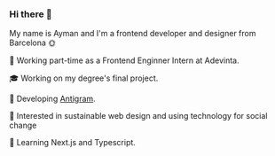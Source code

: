 ### Hi there 👋

My name is Ayman and I'm a frontend developer and designer from Barcelona 🌞

💼 Working part-time as a Frontend Enginner Intern at Adevinta.

🎓 Working on my degree's final project.

🧭 Developing [Antigram](https://github.com/aymyo/antigram-extension).

🌱 Interested in sustainable web design and using technology for social change

📝 Learning Next.js and Typescript.

<!--
**aymyo/aymyo** is a ✨ _special_ ✨ repository because its `README.md` (this file) appears on your GitHub profile.

Here are some ideas to get you started:

- 🔭 I’m currently working on ...
- 🌱 I’m currently learning ...
- 👯 I’m looking to collaborate on ...
- 🤔 I’m looking for help with ...
- 💬 Ask me about ...
- 📫 How to reach me: ...
- 😄 Pronouns: ...
- ⚡ Fun fact: ...
-->
